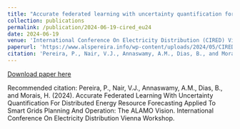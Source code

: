 ```yaml
---
title: "Accurate federated learning with uncertainty quantification for distributed energy resource forecasting applied to smart grids planning and operation: the ALAMO vision"
collection: publications
permalink: /publication/2024-06-19-cired_eu24
date: 2024-06-19
venue: 'International Conference On Electricity Distribution (CIRED) Vienna Workshop'
paperurl: 'https://www.alspereira.info/wp-content/uploads/2024/05/CIRED-2024.pdf'
citation: 'Pereira, P., Nair, V.J., Annaswamy, A.M., Dias, B., and Morais, H. (2024). Accurate Federated Learning With Uncertainty Quantification For Distributed Energy Resource Forecasting Applied To Smart Grids Planning And Operation: The ALAMO Vision. International Conference On Electricity Distribution Vienna Workshop.'
---
```


<a href='https://www.alspereira.info/wp-content/uploads/2024/05/CIRED-2024.pdf'>Download paper here</a>

Recommended citation: Pereira, P., Nair, V.J., Annaswamy, A.M., Dias, B., and Morais, H. (2024). Accurate Federated Learning With Uncertainty Quantification For Distributed Energy Resource Forecasting Applied To Smart Grids Planning And Operation: The ALAMO Vision. International Conference On Electricity Distribution Vienna Workshop.